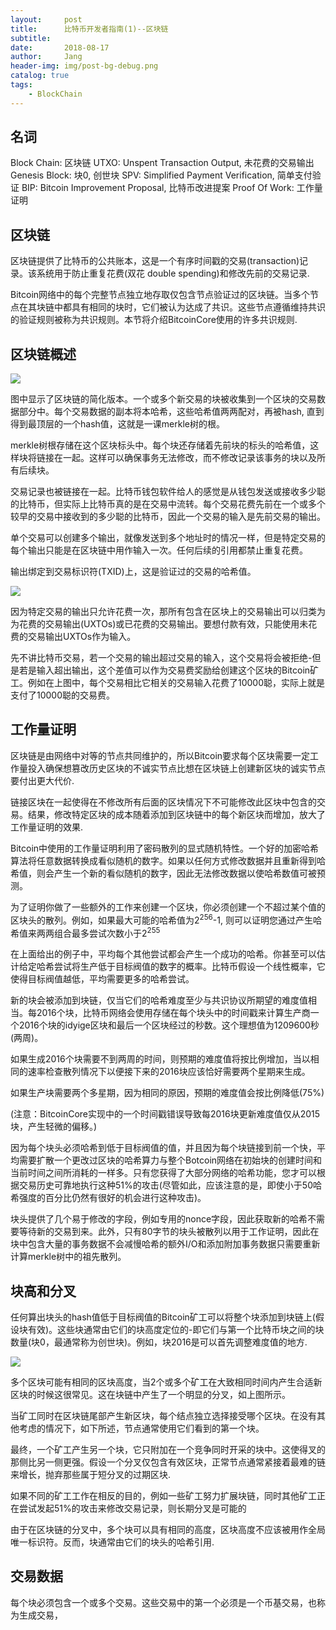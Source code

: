 ```yaml
---
layout:     post
title:      比特币开发者指南(1)--区块链
subtitle:   
date:       2018-08-17
author:     Jang
header-img: img/post-bg-debug.png
catalog: true
tags:
    - BlockChain
---
```


## 名词
Block Chain: 区块链
UTXO: Unspent Transaction Output, 未花费的交易输出
Genesis Block: 块0, 创世块
SPV: Simplified Payment Verification, 简单支付验证
BIP: Bitcoin Improvement Proposal, 比特币改进提案
Proof Of Work: 工作量证明

## 区块链
区块链提供了比特币的公共账本，这是一个有序时间戳的交易(transaction)记录。该系统用于防止重复花费(双花 double spending)和修改先前的交易记录.

Bitcoin网络中的每个完整节点独立地存取仅包含节点验证过的区块链。当多个节点在其块链中都具有相同的块时，它们被认为达成了共识。这些节点遵循维持共识的验证规则被称为共识规则。本节将介绍BitcoinCore使用的许多共识规则.

## 区块链概述
<img src="https://img-blog.csdn.net/20170706152420194?watermark/2/text/aHR0cDovL2Jsb2cuY3Nkbi5uZXQvZ2FtbWFn/font/5a6L5L2T/fontsize/400/fill/I0JBQkFCMA==/dissolve/70/gravity/Center"/>

图中显示了区块链的简化版本。一个或多个新交易的块被收集到一个区块的交易数据部分中。每个交易数据的副本将本哈希，这些哈希值两两配对，再被hash, 直到得到最顶层的一个hash值，这就是一课merkle树的根。

merkle树根存储在这个区块标头中。每个块还存储着先前块的标头的哈希值，这样块将链接在一起。这样可以确保事务无法修改，而不修改记录该事务的块以及所有后续块。

交易记录也被链接在一起。比特币钱包软件给人的感觉是从钱包发送或接收多少聪的比特币，但实际上比特币真的是在交易中流转。每个交易花费先前在一个或多个较早的交易中接收到的多少聪的比特币，因此一个交易的输入是先前交易的输出。

单个交易可以创建多个输出，就像发送到多个地址时的情况一样，但是特定交易的每个输出只能是在区块链中用作输入一次。任何后续的引用都禁止重复花费。

输出绑定到交易标识符(TXID)上，这是验证过的交易的哈希值。

<img src="https://img-blog.csdn.net/20170706152442921?watermark/2/text/aHR0cDovL2Jsb2cuY3Nkbi5uZXQvZ2FtbWFn/font/5a6L5L2T/fontsize/400/fill/I0JBQkFCMA==/dissolve/70/gravity/Center"/>

因为特定交易的输出只允许花费一次，那所有包含在区块上的交易输出可以归类为为花费的交易输出(UXTOs)或已花费的交易输出。要想付款有效，只能使用未花费的交易输出UXTOs作为输入。

先不讲比特币交易，若一个交易的输出超过交易的输入，这个交易将会被拒绝-但是若是输入超出输出，这个差值可以作为交易费奖励给创建这个区块的Bitcoin矿工。例如在上图中，每个交易相比它相关的交易输入花费了10000聪，实际上就是支付了10000聪的交易费。

## 工作量证明
区块链是由网络中对等的节点共同维护的，所以Bitcoin要求每个区块需要一定工作量投入确保想篡改历史区块的不诚实节点比想在区块链上创建新区块的诚实节点要付出更大代价.

链接区块在一起使得在不修改所有后面的区块情况下不可能修改此区块中包含的交易。结果，修改特定区块的成本随着添加到区块链中的每个新区块而增加，放大了工作量证明的效果.

Bitcoin中使用的工作量证明利用了密码散列的显式随机特性。一个好的加密哈希算法将任意数据转换成看似随机的数字。如果以任何方式修改数据并且重新得到哈希值，则会产生一个新的看似随机的数字，因此无法修改数据以使哈希数值可被预测。

为了证明你做了一些额外的工作来创建一个区块，你必须创建一个不超过某个值的区块头的散列。例如，如果最大可能的哈希值为2<sup>256</sup>-1, 则可以证明您通过产生哈希值来两两组合最多尝试次数小于2<sup>255</sup>

在上面给出的例子中，平均每个其他尝试都会产生一个成功的哈希。你甚至可以估计给定哈希尝试将生产低于目标阀值的数字的概率。比特币假设一个线性概率，它使得目标阀值越低，平均需要更多的哈希尝试。

新的块会被添加到块链，仅当它们的哈希难度至少与共识协议所期望的难度值相当。每2016个块，比特币网络会使用存储在每个块头中的时间戳来计算生产商一个2016个块的idyige区块和最后一个区块经过的秒数。这个理想值为1209600秒(两周)。

如果生成2016个块需要不到两周的时间，则预期的难度值将按比例增加，当以相同的速率检查散列情况下以便接下来的2016块应该恰好需要两个星期来生成。

如果生产块需要两个多星期，因为相同的原因，预期的难度值会按比例降低(75%)

(注意：BitcoinCore实现中的一个时间戳错误导致每2016块更新难度值仅从2015块，产生轻微的偏移。)

因为每个块头必须哈希到低于目标阀值的值，并且因为每个块链接到前一个快，平均需要扩散一个更改过区块的哈希算力与整个Botcoin网络在初始块的创建时间和当前时间之间所消耗的一样多。只有您获得了大部分网络的哈希功能，您才可以根据交易历史可靠地执行这种51%的攻击(尽管如此，应该注意的是，即使小于50哈希强度的百分比仍然有很好的机会进行这种攻击)。

块头提供了几个易于修改的字段，例如专用的nonce字段，因此获取新的哈希不需要等待新的交易到来。此外，只有80字节的块头被散列以用于工作证明，因此在块中包含大量的事务数据不会减慢哈希的额外I/O和添加附加事务数据只需要重新计算merkle树中的祖先散列。

## 块高和分叉

任何算出块头的hash值低于目标阀值的Bitcoin矿工可以将整个块添加到块链上(假设块有效)。这些块通常由它们的块高度定位的-即它们与第一个比特币块之间的块数量(块0，最通常称为创世块)。例如，块2016是可以首先调整难度值的地方.

<img src="https://img-blog.csdn.net/20170706152504438?watermark/2/text/aHR0cDovL2Jsb2cuY3Nkbi5uZXQvZ2FtbWFn/font/5a6L5L2T/fontsize/400/fill/I0JBQkFCMA==/dissolve/70/gravity/Center"/>

多个区块可能有相同的区块高度，当2个或多个矿工在大致相同时间内产生合适新区块的时候这很常见。这在块链中产生了一个明显的分叉，如上图所示。

当矿工同时在区块链尾部产生新区块，每个结点独立选择接受哪个区块。在没有其他考虑的情况下，如下所述，节点通常使用它们看到的第一个块。

最终，一个矿工产生另一个块，它只附加在一个竞争同时开采的块中。这使得叉的那侧比另一侧更强。假设一个分叉仅包含有效区块，正常节点通常紧接着最难的链来增长，抛弃那些属于短分叉的过期区块.

如果不同的矿工工作在相反的目的，例如一些矿工努力扩展块链，同时其他矿工正在尝试发起51%的攻击来修改交易记录，则长期分叉是可能的

由于在区块链的分叉中，多个块可以具有相同的高度，区块高度不应该被用作全局唯一标识符。反而，块通常由它们的块头的哈希引用.

## 交易数据

每个块必须包含一个或多个交易。这些交易中的第一个必须是一个币基交易，也称为生成交易，





